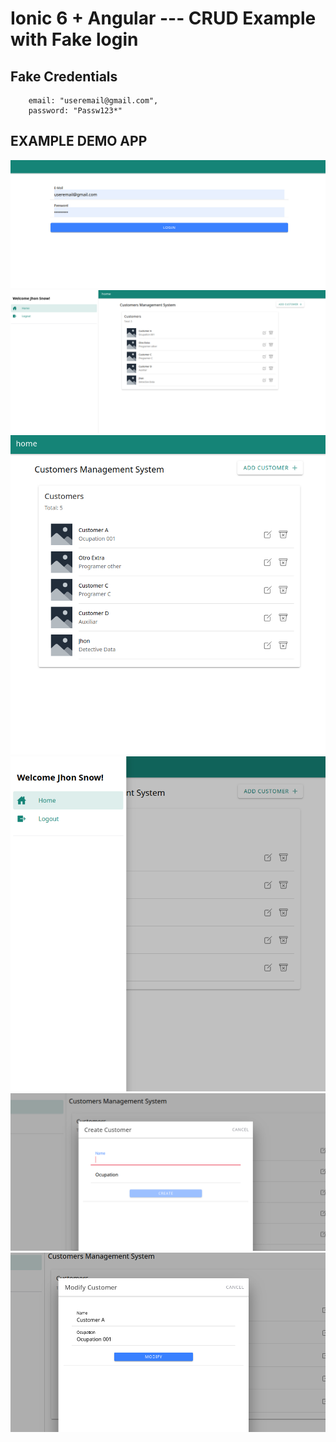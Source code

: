 # Ionic 6 + Angular --- CRUD Example with Fake login

## Fake Credentials

```
    email: "useremail@gmail.com",
    password: "Passw123*"
```

## EXAMPLE DEMO APP

<p align="center">
<img src="images/1.png"> 
<img src="images/2.png"> 
<img src="images/3.png"> 
<img src="images/4.png"> 
<img src="images/5.png">
<img src="images/6.png">
<p>
